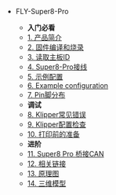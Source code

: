 * FLY-Super8-Pro

  * **入门必看**
  * [1. 产品简介](/board/fly_super8_pro/README.md)
  * [2. 固件编译和烧录](/board/fly_super8_pro/flash.md)
  * [3. 读取主板ID](/board/fly_super8_pro/Super8id.md)
  * [4. Super8-Pro接线](/board/fly_super8_pro/Super8line.md)
  * [5. 示例配置](/board/fly_super8_pro/cfg.md)
  * [6. Example configuration](/board/fly_super8_pro/Example_configuration.md)
  * [7. Pin脚分布](/board/fly_super8_pro/pins.md)
  * **调试**
  * [8. Klipper常见错误](/board/fly_super8_pro/klippererro.md)
  * [9. Klipper配置检查](/board/fly_super8_pro/klippercheck.md)
  * [10. 打印前的准备](/board/fly_super8_pro/Super8prepare.md)
  * **进阶**
  * [11. Super8 Pro 桥接CAN](/board/fly_super8_pro/Super8canbridge.md)
  * [12. 相关链接](/board/fly_super8_pro/link.md)
  * [13. 原理图](/board/fly_super8_pro/schematic.md)
  * [14. 三维模型](/board/fly_super8_pro/3dmodel.md)
  
  
  
  

